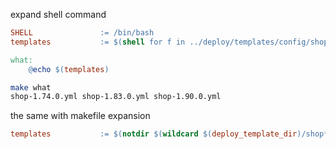 expand shell command

```makefile
SHELL               := /bin/bash
templates           := $(shell for f in ../deploy/templates/config/shop*; do basename $$f; done)

what:
	@echo $(templates)
```

```bash
make what
shop-1.74.0.yml shop-1.83.0.yml shop-1.90.0.yml
```

the same with makefile expansion

```makefile
templates           := $(notdir $(wildcard $(deploy_template_dir)/shop*.yml))
```
